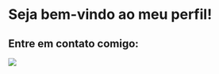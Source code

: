 <h1>Seja bem-vindo ao meu perfil!</h1>

<div>
  <h2>Entre em contato comigo:</h2>
  <a href="https://www.linkedin.com/in/gabrielpossela/" target="_blank"><img src="https://img.shields.io/badge/LinkedIn-0077B5?style=for-the-badge&logo=linkedin&logoColor=white"></a>
</div>
